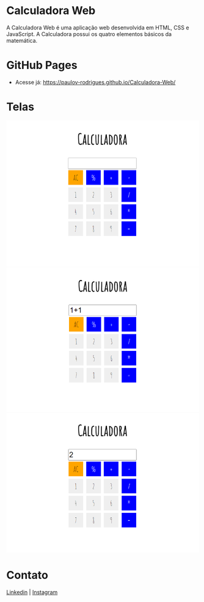 # Calculadora Web
A Calculadora Web é uma aplicação web desenvolvida em HTML, CSS e JavaScript. A Calculadora possui
os quatro elementos básicos da matemática.

# GitHub Pages
- Acesse já: https://paulov-rodrigues.github.io/Calculadora-Web/

# Telas
![Initial](https://github.com/PauloV-Rodrigues/Calculadora-Web/blob/main/assets/img/Initial-point.png)
![Calculating](https://github.com/PauloV-Rodrigues/Calculadora-Web/blob/main/assets/img/Calculating.png)
![Result](https://github.com/PauloV-Rodrigues/Calculadora-Web/blob/main/assets/img/Results.png)

# Contato
[Linkedin](https://www.linkedin.com/in/ro-paulo/) | [Instagram](https://www.instagram.com/_paulo.86)